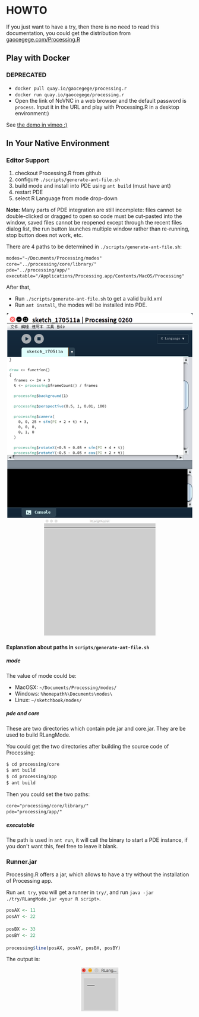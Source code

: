 # HOWTO

If you just want to have a try, then there is no need to read this documentation, you could get the distribution from [gaocegege.com/Processing.R](http://gaocegege.com/Processing.R)

## Play with Docker

### DEPRECATED

* `docker pull quay.io/gaocegege/processing.r`
* `docker run quay.io/gaocegege/processing.r`
* Open the link of NoVNC in a web browser and the default password is `process`. Input it in the URL and play with Processing.R in a desktop environment:)

See [the demo in vimeo :)](https://vimeo.com/207571123)

## In Your Native Environment

### Editor Support

1. checkout Processing.R from github
2. configure `./scripts/generate-ant-file.sh`
3. build mode and install into PDE using `ant build` (must have ant)
4. restart PDE
5. select R Language from mode drop-down

**Note:** Many parts of PDE integration are still incomplete: files cannot be double-clicked or dragged to open so code must be cut-pasted into the window, saved files cannot be reopened except through the recent files dialog list, the run button launches multiple window rather than re-running, stop button does not work, etc.

There are 4 paths to be determined in `./scripts/generate-ant-file.sh`:

```
modes="~/Documents/Processing/modes"
core="../processing/core/library/"
pde="../processing/app/"
executable="/Applications/Processing.app/Contents/MacOS/Processing"
```

After that,

* Run `./scripts/generate-ant-file.sh` to get a valid build.xml
* Run `ant install`, the modes will be installed into PDE.

<div align="center">
	<img src="./img/editor.png" alt="Editor" width="500">
</div>

<div align="center">
	<img src="./img/demo.gif" alt="Demo" width="300">
</div>

#### Explanation about paths in `scripts/generate-ant-file.sh`

##### mode

The value of mode could be:

* MacOSX: `~/Documents/Processing/modes/`
* Windows: `%homepath%\Documents\modes\`
* Linux: `~/sketchbook/modes/`

##### pde and core

These are two directories which contain pde.jar and core.jar. They are be used to build RLangMode.

You could get the two directories after building the source code of Processing:

```bash
$ cd processing/core
$ ant build
$ cd processing/app
$ ant build
```

Then you could set the two paths:

```
core="processing/core/library/"
pde="processing/app/"
```

##### executable

The path is used in `ant run`, it will call the binary to start a PDE instance, if you don't want this, feel free to leave it blank.

### Runner.jar

Processing.R offers a jar, which allows to have a try without the installation of Processing app. 

Run `ant try`, you will get a runner in `try/`, and run `java -jar ./try/RLangMode.jar <your R script>`.

```r
posAX <- 11
posAY <- 22

posBX <- 33
posBY <- 22

processing$line(posAX, posAY, posBX, posBY)
```

The output is:

<div align="center">
	<img src="./img/demo.png" alt="Output" width="100">
</div>
